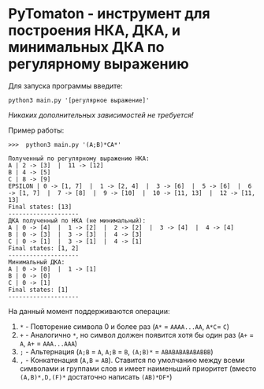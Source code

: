 # PyTomaton - инструмент для построения НКА, ДКА, и минимальных ДКА по регулярному выражению

Для запуска программы введите:

```
python3 main.py '[регулярное выражение]'
```

_Никаких дополнительных зависимостей не требуется!_

Пример работы:

```
>>>  python3 main.py '(A;B)*CA*'

Полученный по регулярному выражению НКА:
A | 2 -> [3]  |  11 -> [12]
B | 4 -> [5]
C | 8 -> [9]
EPSILON | 0 -> [1, 7]  |  1 -> [2, 4]  |  3 -> [6]  |  5 -> [6]  |  6 -> [1, 7]  |  7 -> [8]  |  9 -> [10]  |  10 -> [11, 13]  |  12 -> [11, 13]
Final states: [13]
--------------------
ДКА полученный по НКА (не минимальный): 
A | 0 -> [4]  |  1 -> [2]  |  2 -> [2]  |  3 -> [4]  |  4 -> [4]
B | 0 -> [3]  |  3 -> [3]  |  4 -> [3]
C | 0 -> [1]  |  3 -> [1]  |  4 -> [1]
Final states: [1, 2]
--------------------
Минимальный ДКА:
A | 0 -> [0]  |  1 -> [1]
B | 0 -> [0]
C | 0 -> [1]
Final states: [1]
--------------------
```

На данный момент поддерживаются операции:

1. `*` - Повторение символа 0 и более раз (`A*` = `AAAA...AA`, `A*C`= `C`)
2. `+` - Аналогично `*`, но символ должен появится хотя бы один раз (`A+` = `A`, `A+` = `AAA...AAA`)
3. `;` - Альтернация (`A;B` = `A`, `A;B` = `B`, `(A;B)*` = `ABABABABABABBB`)
4. `,` - Конкатенация (`A,B` = `AB`). Ставится по умолчанию между всеми символами и 
группами слов и имеет наименьший приоритет (вместо `(A,B)*,D,(F)*` достаточно написать `(AB)*DF*`)